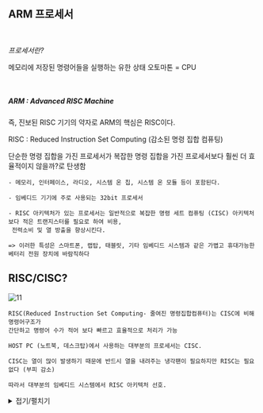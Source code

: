 
## ARM 프로세서

<br>

*프로세서란?*

 메모리에 저장된 명령어들을 실행하는 유한 상태 오토마톤 = CPU

<br>

##### ARM : Advanced RISC Machine

즉, 진보된 RISC 기기의 약자로 ARM의 핵심은 RISC이다.

RISC : Reduced Instruction Set Computing (감소된 명령 집합 컴퓨팅)

단순한 명령 집합을 가진 프로세서가 복잡한 명령 집합을 가진 프로세서보다 훨씬 더 효율적이지 않을까?로 탄생함

```
- 메모리, 인터페이스, 라디오, 시스템 온 칩, 시스템 온 모듈 등이 포함된다.

- 임베디드 기기에 주로 사용되는 32bit 프로세서

- RISC 아키텍처가 있는 프로세서는 일반적으로 복잡한 명령 세트 컴퓨팅 (CISC) 아키텍처보다 적은 트랜지스터를 필요로 하여 비용,
 전력소비 및 열 방출을 향상시킨다.

=> 이러한 특성은 스마트폰, 랩탑, 태블릿, 기타 임베디드 시스템과 같은 가볍고 휴대가능한 베터리 전원 장치에 바람직하다
```
## RISC/CISC?
![11](https://github.com/NoRuTnT/practice/assets/114069644/91e48154-536a-4435-9f1b-b45c087fcbc1)

```
RISC(Reduced Instruction Set Computing- 줄여진 명령집합컴퓨터)는 CISC에 비해 명령어구조가
간단하고 명령어 수가 적어 보다 빠르고 효율적으로 처리가 가능

HOST PC (노트북, 데스크탑)에서 사용하는 대부분의 프로세서는 CISC.

CISC는 열이 많이 발생하기 때문에 반드시 열을 내려주는 냉각팬이 필요하지만 RISC는 필요없다 (부피 감소)

따라서 대부분의 임베디드 시스템에서 RISC 아키텍처 선호.
```

<details>
<summary>접기/펼치기</summary>

## RISC의 4가지 설계방식
1. **명령어 RISC 프로세서**는 상대적으로 적은 수의 명령어군을 가지고 있다. 이 명령어
군은 한 사이클에 실행될 수 있는 간단한 연산들을 제공한다. 컴파일러와 프로그래머
는 간단한 명령어 몇 개를 조합하여 복잡한 연산들(예를 들어 나눗셈 연산 등)을 구현
한다. 일정한 길이의 명령어는 파이프라인 구현을 가능케 했는데, 이로써 현재의 명령
어를 해독(decode)하면서 다음 명령어를 읽어(fetch)들일 수 있게 되었다. 반면,
**CISC 프로세서**에서는 명령어의 길이가 고정되어 있지 않으며 한 명령어를 실행하는
데 많은 사이클이 소모된다. 
2. 파이프라인 명령어는 파이프라인에 의해 병렬로 실행될 수 있는 작은 단계로 쪼개져
실행된다. 이상적인 파이프라인에서는 한 사이클에 각 명령어를 한 단계씩 앞서 처리
하고, 명령어들은 한 파이프라인 단계에서 해독될 수 있다. **CISC 프로세서와 달리**,
마이크로 코드라 불리는 미니 프로그램에 의해 실행될 어떠한 명령어를 필요로 하지
않는다. 
3. 레지스터 RISC 프로세서는 거대한 레지스터군을 가지고 있으며, 이 레지스터에는
데이터와 주소가 저장될 수 있다. 레지스터들은 모든 데이터 처리 동작을 위해 사용되
는 빠른 로컬 메모리처럼 동작한다. 반면, **CISC 프로세서**는 특정 목적을 위한 전용
레지스터들을 가지고 있다.
4. 로드-스토어(Load-Store) 아키텍처 프로세서는 보통 레지스터 안에 저장되어 있는
데이터를 이용하여 어떤 동작을 수행한다. 메모리에서 레지스터로 데이터를 읽어들일
때에는 로드 명령어를, 레지스터에서 메모리로 데이터를 저장할 때에는 스토어 명령
어를 사용한다. 메모리를 액세스하기 위해서는 비용이 들기 때문에, 메모리를 여러 번
액세스하는 대신, 레지스터 안에 저장되어 있는 데이터를 여러 번 사용하는 식으로,
데이터 처리 동작과 메모리 액세스를 분리하는 것이 좋다.
</details>

